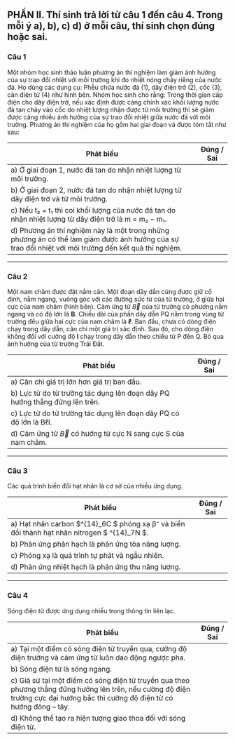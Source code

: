 ## PHẦN II. Thí sinh trả lời từ câu 1 đến câu 4. Trong mỗi ý a), b), c) d) ở mỗi câu, thí sinh chọn đúng hoặc sai.

### Câu 1
Một nhóm học sinh thảo luận phương án thí nghiệm làm giảm ảnh hưởng của sự trao đổi nhiệt với môi trường khi đo nhiệt nóng chảy riêng của nước đá. Họ dùng các dụng cụ: Phễu chứa nước đá (1), dây điện trở (2), cốc (3), cân điện tử (4) như hình bên.
Nhóm học sinh cho rằng: Trong thời gian cấp điện cho dây điện trở, nếu xác định được càng chính xác khối lượng nước đá tan chảy vào cốc do nhiệt lượng nhận được từ môi trường thì sẽ giảm được càng nhiều ảnh hưởng của sự trao đổi nhiệt giữa nước đá với môi trường.
Phương án thí nghiệm của họ gồm hai giai đoạn và được tóm tắt như sau:

**Phát biểu** | **Đúng / Sai**
---|---
a) Ở giai đoạn 1, nước đá tan do nhận nhiệt lượng từ môi trường. | 
b) Ở giai đoạn 2, nước đá tan do nhận nhiệt lượng từ dây điện trở và từ môi trường. | 
c) Nếu t₂ = t₁ thì coi khối lượng của nước đá tan do nhận nhiệt lượng từ dây điện trở là m = m₂ − m₁. | 
d) Phương án thí nghiệm này là một trong những phương án có thể làm giảm được ảnh hưởng của sự trao đổi nhiệt với môi trường đến kết quả thí nghiệm. | 

---

### Câu 2
Một nam châm được đặt nằm cân. Một đoạn dây dẫn cứng được giữ cố định, nằm ngang, vuông góc với các đường sức từ của từ trường, ở giữa hai cực của nam châm (hình bên). Cảm ứng từ $\vec{B}$ của từ trường có phương nằm ngang và có độ lớn là **B**. Chiều dài của phần dây dẫn PQ nằm trong vùng từ trường đều giữa hai cực của nam châm là **ℓ**. Ban đầu, chưa có dòng điện chạy trong dây dẫn, cân chỉ một giá trị xác định. Sau đó, cho dòng điện không đổi với cường độ **I** chạy trong dây dẫn theo chiều từ P đến Q. Bỏ qua ảnh hưởng của từ trường Trái Đất.

**Phát biểu** | **Đúng / Sai**
---|---
a) Cân chỉ giá trị lớn hơn giá trị ban đầu. | 
b) Lực từ do từ trường tác dụng lên đoạn dây PQ hướng thẳng đứng lên trên. | 
c) Lực từ do từ trường tác dụng lên đoạn dây PQ có độ lớn là BℓI. | 
d) Cảm ứng từ $\vec{B}$ có hướng từ cực N sang cực S của nam châm. | 

---
### Câu 3
Các quá trình biến đổi hạt nhân là cơ sở của nhiều ứng dụng.

**Phát biểu** | **Đúng / Sai**
---|---
a) Hạt nhân carbon $^{14}_6C $ phóng xạ β⁻ và biến đổi thành hạt nhân nitrogen $ ^{14}_7N $. | 
b) Phản ứng phân hạch là phản ứng tỏa năng lượng. | 
c) Phóng xạ là quá trình tự phát và ngẫu nhiên. | 
d) Phản ứng nhiệt hạch là phản ứng thu năng lượng. | 

---


### Câu 4
Sóng điện từ được ứng dụng nhiều trong thông tin liên lạc.

**Phát biểu** | **Đúng / Sai**
---|---
a) Tại một điểm có sóng điện từ truyền qua, cường độ điện trường và cảm ứng từ luôn dao động ngược pha. | 
b) Sóng điện từ là sóng ngang. | 
c) Giả sử tại một điểm có sóng điện từ truyền qua theo phương thẳng đứng hướng lên trên, nếu cường độ điện trường cực đại hướng bắc thì cường độ điện từ có hướng đông – tây. | 
d) Không thể tạo ra hiện tượng giao thoa đối với sóng điện từ. | 
